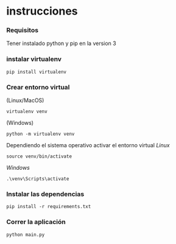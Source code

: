 # instrucciones

### Requisitos

Tener instalado python y pip en la version 3

### instalar virtualenv

```
pip install virtualenv
```

### Crear entorno virtual

(Linux/MacOS)

```
virtualenv venv
```

(Windows)

```
python -m virtualenv venv
```

Dependiendo el sistema operativo activar el entorno virtual
_Linux_

```
source venv/bin/activate
```

_Windows_

```
.\venv\Scripts\activate
```

### Instalar las dependencias

```
pip install -r requirements.txt
```

### Correr la aplicación

```
python main.py
```
